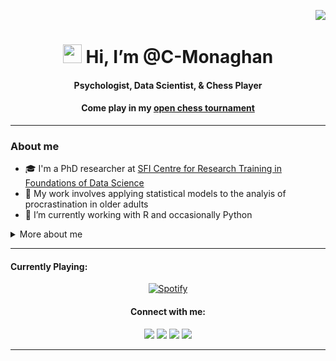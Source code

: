<p align="right"> <img src="https://komarev.com/ghpvc/?username=C-Monaghan&color=blueviolet" /> </p>
<h1 align="center"> <img src="https://raw.githubusercontent.com/MartinHeinz/MartinHeinz/master/wave.gif" width="30px" height='30px'> Hi, I’m @C-Monaghan </h1>
<h4 align="center"> Psychologist, Data Scientist, & Chess Player </h4>
<h4 align="center"> Come play in my <a href="https://github.com/C-Monaghan/Chess"> open chess tournament</a></h4>

---

<h3 align="left"> About me</h3>

- 🎓 I'm a PhD researcher at <a href="https://www.data-science.ie">SFI Centre for Research Training in Foundations of Data Science</a>
- 🧠 My work involves applying statistical models to the analyis of procrastination in older adults
- 🌱 I’m currently working with R and occasionally Python

<details>
    <summary>
        More about me
    </summary>
    
<h3 align="left"> 🏫 Education </h3>
<h4 align="left"> Maynooth University </h4>
<ul>
    <li> PhD. Data Science (Sept. 2022 - Present)
        <ul>
            <li> Part of <a href="https://www.data-science.ie">SFI Center for Research Training in Foundations in Data Science</a> </li>
            <li> Expected to graduate in 2026</li>
        </ul>
        </li>
    <li> BSc Psychology (Sept. 2018 - May. 2022)
        <ul>
            <li> Final grade: 72% </li>
            <li> Ranked 4<sup>th</sup> out of a class of 21 </li>
            <li> Thesis: Academic Procrastination and Perfectionism – The Mediating Role of Temporal Thought </li>
        </ul>
        </li>
    </ul>

<h3 align="left"> 📋 Experience </h3>
<table border="1">
  <tr>
    <th>Position</th>
    <th>Institution</th>
    <th>Duration</th>
    <th>Responsibilities</th>
  </tr>
  <tr>
    <td>Teaching Assistant</td>
    <td>Maynooth University</td>
    <td>Sept. 2023 - Present</td>
    <td>Providing teaching support for both statistical and advanced research methods in psychology to undergraduate and master students</td>
  </tr>
  <tr>
    <td>Quantitative Risk Analyst</td>
    <td>Grant Thornton</td>
    <td>June 2023 - Aug. 2023</td>
    <td>Designed and implemented a decision-making toolkit for binary classification problems such as loan defaults, credit card risk, and fraud detection</td>
  </tr>
  <tr>
    <td>Research Intern</td>
    <td>Connolly Counselling Centre</td>
    <td>Feb. 2021 - May 2021</td>
    <td>Carried out several research and design projects under the supervision of <a href="https://www.counsellor.ie/team/susan-byrne/">Dr. Susan Byrne</a></td>
  </tr>
  <tr>
    <td>Research Assistant</td>
    <td>Maynooth University</td>
    <td>Sept. 2020 - Dec. 2020</td>
    <td>Worked with <a href="https://www.maynoothuniversity.ie/people/richard-roche">Dr. Richard Roche</a> as a research assistant on the topic of autobiographical memory, along with several other projects</td>
  </tr>
</table>

<h3 align="left"> 🚀 Github Stats </h3>
<div align="center">
    <a href="https://github.com/C-Monaghan">
    <img src="https://github-readme-stats-c-monaghan.vercel.app/api?username=C-Monaghan&show_icons=true&theme=transparent" alt="C-Monaghan's GitHub stats">
    </a>
</div>
</details>

---
<h4 align="left"> Currently Playing: </h4>
<div align="center">
  <a href="https://open.spotify.com/user/21ombhca2igssh3rq4o2trgfq">
    <img src="https://novatorem-git-main-c-monaghan.vercel.app/api/spotify" alt="Spotify">
  </a>
</div>

<h4 align="center"> Connect with me: </h4>
<div align="center">
    <a href="https://twitter.com/CormacMonaghan1" target="_blank"><img src="https://img.shields.io/badge/-Twitter-7289DA?style=for-the-badge&logo=twitter&logoColor=white" target="_blank"></a> 	
  <a href="https://www.linkedin.com/in/cormac-monaghan/" target="_blank"><img src="https://img.shields.io/badge/-LinkedIn-%230077B5?style=for-the-badge&logo=linkedin&logoColor=white" target="_blank"></a> 
  <a href="https://www.researchgate.net/profile/Cormac-Monaghan" target="_blank"><img src="https://img.shields.io/badge/ResearchGate-00CCBB?style=for-the-badge&logo=ResearchGate&logoColor=white" target="_blank"></a> 
  <a href="mailto:cormacmonaghan@proton.me" target="_blank"><img src="https://img.shields.io/badge/ProtonMail-8B89CC?style=for-the-badge&logo=protonmail&logoColor=white" target="_blank"></a> 
</div>

---

<!---
--->
